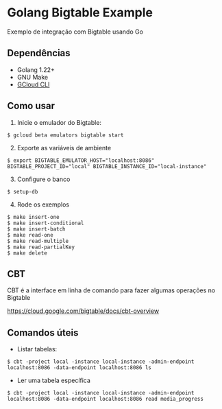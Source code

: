 # Golang Bigtable Example
Exemplo de integração com Bigtable usando Go

## Dependências
* Golang 1.22+
* GNU Make
* [GCloud CLI](https://cloud.google.com/sdk/gcloud)

## Como usar 
1. Inicie o emulador do Bigtable:

`$ gcloud beta emulators bigtable start`

2. Exporte as variáveis de ambiente

`$ export BIGTABLE_EMULATOR_HOST="localhost:8086" BIGTABLE_PROJECT_ID="local" BIGTABLE_INSTANCE_ID="local-instance"`

3. Configure o banco

`$ setup-db`

4. Rode os exemplos
```
$ make insert-one
$ make insert-conditional
$ make insert-batch
$ make read-one
$ make read-multiple
$ make read-partialKey
$ make delete
```

## CBT 
CBT é a interface em linha de comando para fazer algumas operações no Bigtable

https://cloud.google.com/bigtable/docs/cbt-overview

## Comandos úteis
* Listar tabelas: 
```
$ cbt -project local -instance local-instance -admin-endpoint localhost:8086 -data-endpoint localhost:8086 ls
```

* Ler uma tabela específica
```
$ cbt -project local -instance local-instance -admin-endpoint localhost:8086 -data-endpoint localhost:8086 read media_progress
```